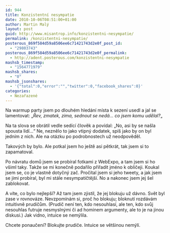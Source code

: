 ```yaml
---
id: 944
title: Konzistentní nesympatie
date: 2010-10-06T08:51:00+01:00
author: Martin Malý
layout: post
guid: http://www.misantrop.info/konzistentni-nesympatie/
permalink: /konzistentni-nesympatie/
posterous_869f584d59a8506ee6c71421743d2e0f_post_id:
  - "29803743"
posterous_869f584d59a8506ee6c71421743d2e0f_permalink:
  - http://adent.posterous.com/konzistentni-nesympatie
mashsb_timestamp:
  - "1564771979"
mashsb_shares:
  - "0"
mashsb_jsonshares:
  - '{"total":0,"error":"","twitter":0,"facebook_shares":0}'
categories:
  - Nezařazené
---
```

Na warmup party jsem po dlouh&eacute;m hled&aacute;n&iacute; m&iacute;sta k sezen&iacute; usedl a jal se lamentovat: &#8222;_Řev, zmatek, zima, sednout se ned&aacute;&#8230; co jsem komu udělal?_&#8222;

Na ta slova se obr&aacute;til vedle sed&iacute;c&iacute; člověk a pov&iacute;dal: &#8222;No, asi by se na&scaron;la spousta lid&iacute;&#8230;&#8220; Ne, neznělo to jako vtipn&yacute; dodatek, sp&iacute;&scaron; jako by on byl jedn&iacute;m z nich. Ale na ot&aacute;zku po podrobnostech už neodpověděl.

Takov&yacute;ch by bylo. Ale potkal jsem ho je&scaron;tě asi pětkr&aacute;t, tak jsem si to zapamatoval.

Po n&aacute;vratu domů jsem se prob&iacute;ral fotkami z WebExpo, a tam jsem si ho v&scaron;iml taky. Takže se mi konečně podařilo přiřadit jm&eacute;no k obličeji. Koukal jsem se, co je vlastně dotyčn&yacute; zač. Proč&iacute;tal jsem si jeho tweety, a jak jsem se jimi prob&iacute;ral, byl mi st&aacute;le nesympatičtěj&scaron;&iacute;. No a nakonec jsem jej &scaron;el zablokovat.

A v&iacute;te, co bylo nejlep&scaron;&iacute;? Až tam jsem zjistil, že jej blokuju už d&aacute;vno. Svět byl zase v rovnov&aacute;ze. Nevzpom&iacute;n&aacute;m si, proč ho blokuju; bloknut&iacute; rozd&aacute;v&aacute;m intuitivně prudičům. (Prudič nen&iacute; ten, kdo nesouhlas&iacute;, ale ten, kdo svůj nesouhlas futruje nesmysln&yacute;mi či ad hominem argumenty, ale to je na jinou diskusi.) Jak vidno, intuice se nem&yacute;lila.

Chcete ponaučen&iacute;? Blokujte prudiče. Intuice se vět&scaron;inou nem&yacute;l&iacute;.

&nbsp;